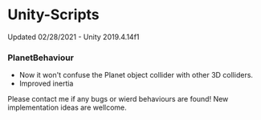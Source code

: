 # Unity-Scripts

Updated 02/28/2021 - Unity 2019.4.14f1

### PlanetBehaviour

* Now it won't confuse the Planet object collider with other 3D colliders.
* Improved inertia

Please contact me if any bugs or wierd behaviours are found!
New implementation ideas are wellcome.
